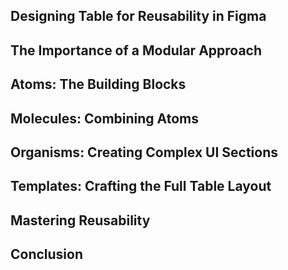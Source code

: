 ## Designing Table for Reusability in Figma


## The Importance of a Modular Approach


## Atoms: The Building Blocks

## Molecules: Combining Atoms


## Organisms: Creating Complex UI Sections

## Templates: Crafting the Full Table Layout


## Mastering Reusability

## Conclusion
